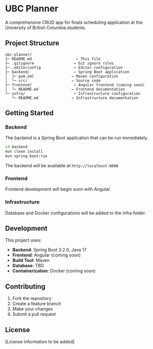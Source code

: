 # UBC Planner

A comprehensive CRUD app for finals scheduling application at the University of British Columbia students.

## Project Structure

```
ubc-planner/
├─ README.md                    ← This file
├─ .gitignore                  ← Git ignore rules
├─ .editorconfig               ← Editor configuration
├─ backend/                    ← Spring Boot application
│  ├─ pom.xml                 ← Maven configuration
│  └─ src/                    ← Source code
├─ frontend/                   ← Angular frontend (coming soon)
│  └─ README.md               ← Frontend documentation
└─ infra/                      ← Infrastructure configuration
   └─ README.md               ← Infrastructure documentation
```

## Getting Started

### Backend
The backend is a Spring Boot application that can be run immediately.

```bash
cd backend
mvn clean install
mvn spring-boot:run
```

The backend will be available at `http://localhost:8080`

### Frontend
Frontend development will begin soon with Angular.

### Infrastructure
Database and Docker configurations will be added to the infra folder.

## Development

This project uses:
- **Backend**: Spring Boot 3.2.0, Java 17
- **Frontend**: Angular (coming soon)
- **Build Tool**: Maven
- **Database**: TBD
- **Containerization**: Docker (coming soon)

## Contributing

1. Fork the repository
2. Create a feature branch
3. Make your changes
4. Submit a pull request

## License

[License information to be added]
